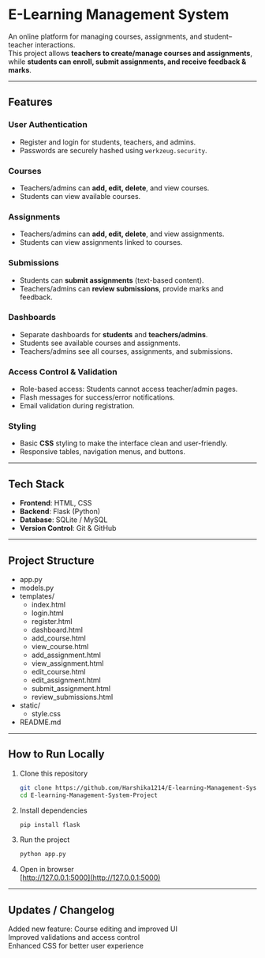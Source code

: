 #  E-Learning Management System  

An online platform for managing courses, assignments, and student–teacher interactions.  
This project allows **teachers to create/manage courses and assignments**, while **students can enroll, submit assignments, and receive feedback & marks**.  

---

##  Features  

### User Authentication
- Register and login for students, teachers, and admins.
- Passwords are securely hashed using `werkzeug.security`.

### Courses
- Teachers/admins can **add, edit, delete**, and view courses.
- Students can view available courses.

### Assignments
- Teachers/admins can **add, edit, delete**, and view assignments.
- Students can view assignments linked to courses.

### Submissions
- Students can **submit assignments** (text-based content).
- Teachers/admins can **review submissions**, provide marks and feedback.

### Dashboards
- Separate dashboards for **students** and **teachers/admins**.
- Students see available courses and assignments.
- Teachers/admins see all courses, assignments, and submissions.

### Access Control & Validation
- Role-based access: Students cannot access teacher/admin pages.
- Flash messages for success/error notifications.
- Email validation during registration.

### Styling
- Basic **CSS** styling to make the interface clean and user-friendly.
- Responsive tables, navigation menus, and buttons.
---

##  Tech Stack  

- **Frontend**: HTML, CSS  
- **Backend**: Flask (Python)  
- **Database**: SQLite / MySQL  
- **Version Control**: Git & GitHub  

---

## Project Structure
- app.py
- models.py
- templates/
   - index.html
   - login.html
   - register.html
   - dashboard.html
   - add_course.html
   - view_course.html
   - add_assignment.html
   - view_assignment.html
   - edit_course.html
   - edit_assignment.html
   - submit_assignment.html
   - review_submissions.html
- static/
   - style.css
- README.md

---

##  How to Run Locally  

1. Clone this repository  
   ```bash
   git clone https://github.com/Harshika1214/E-learning-Management-System-Project.git
   cd E-learning-Management-System-Project


2. Install dependencies  
   ```bash
   pip install flask

3. Run the project  
   ```bash
   python app.py

4. Open in browser  
[http://127.0.0.1:5000](http://127.0.0.1:5000)

---

## Updates / Changelog

 Added new feature: Course editing and improved UI  
 Improved validations and access control  
 Enhanced CSS for better user experience


